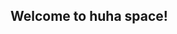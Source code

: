 ## Welcome to huha space!

<!--
**huhakor/huhakor** is a ✨ _special_ ✨ repository because its `README.md` (this file) appears on your GitHub profile.

![Anurag's github stats](https://github-readme-stats.vercel.app/api?username=huhakor)
[Top Langs](https://github-readme-stats.vercel.app/api/top-langs/?username=huhakor&layout=compact)



